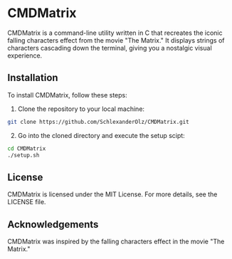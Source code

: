 # CMDMatrix
CMDMatrix is a command-line utility written in C that recreates the iconic falling characters effect from the movie "The Matrix." It displays strings of characters cascading down the terminal, giving you a nostalgic visual experience.

## Installation
To install CMDMatrix, follow these steps:

1. Clone the repository to your local machine:
````bash
git clone https://github.com/SchlexanderOlz/CMDMatrix.git
````

2. Go into the cloned directory and execute the setup scipt:
````bash
cd CMDMatrix
./setup.sh
````

## License
CMDMatrix is licensed under the MIT License. For more details, see the LICENSE file.

## Acknowledgements
CMDMatrix was inspired by the falling characters effect in the movie "The Matrix."